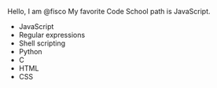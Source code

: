 Hello, I am @fisco
My favorite Code School path is JavaScript.

* JavaScript
* Regular expressions
* Shell scripting
* Python
* C
* HTML
* CSS
